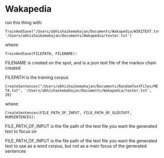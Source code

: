 # Wakapedia

run this thing with: 
```
TrainAndSave("/Users/abhishaikemahajan/Documents/Wakapedia/WIKITEXT.txt", '/Users/abhishaikemahajan/Documents/Wakapedia/texter.txt')
```

where:

`TrainAndSave(FILEPATH, FILENAME):`

FILENAME is created on the spot, and is a json text file of the markov chain created 

FILEPATH is the training corpus 



`CreateSentences("/Users/abhishaikemahajan/Documents/RandomTextFiles/META.txt", '/Users/abhishaikemahajan/Documents/Wakapedia/texter.txt', 20)`

where:

`CreateSentences(FILE_PATH_OF_INPUT, FILE_PATH_OF_OLDSTUFF, NUMSENTENCES):`

FILE_PATH_OF_INPUT is the file path of the text file you want the generated text to focus on

FILE_PATH_OF_INPUT is the file path of the text file you want the generated text to use as a word corpus, but not as a main focus of the generated sentences

